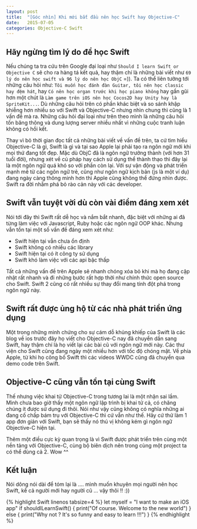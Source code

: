 ```yaml
---
layout: post
title:  "[Góc nhìn] Khi mới bắt đầu nên học Swift hay Objective-C"
date:   2015-07-05
categories: Objective-C Swift
---
```

## Hãy ngừng tìm lý do để học Swift
Nếu chúng ta tra cứu trên Google đại loại như `Should I learn Swift or Objective C` sẽ cho ra hàng tá kết quả, hay thậm chí là những bài viết như `69 lý do nên học swift và 96 lý do nên học ObjC` =)). Ta có thể liên tưởng tới những câu hỏi như: `Tôi muốn học đánh đàn Guitar, tôi nên học classic hay đệm hát`, hay `Có nên học organ trước khi học piano không` hay gần gũi hơn một chút là `Làm game trên iOS nên học Cocos2D hay Unity hay là SpriteKit...`. Dù những câu hỏi trên có phần khác biệt và so sánh khập khiễng hơn nhiều so với Swift và Objective-C nhưng nhìn chung thì cũng là 1 vấn đề mà ra. Những câu hỏi đại loại như trên theo mình là những câu hỏi tốn băng thông và dung lượng server nhiều nhất vì những cuộc tranh luận không có hồi kết.

Thay vì bỏ thời gian đọc tất cả những bài viết về vấn đề trên, ta cứ tìm hiểu Objective-C là gì, Swift là gì và tại sao Apple lại phải tạo ra ngôn ngữ mới khi mọi thứ đang tốt đẹp. Mặc dù ObjC đã là ngôn ngữ trưởng thành (với hơn 31 tuổi đời), nhưng xét về cú pháp hay cách sử dụng thể thành thạo thì đây lại là một ngôn ngữ quá khó so với phần còn lại. Với sự vận động và phát triển mạnh mẽ từ các ngôn ngữ trẻ, cũng như ngôn ngữ kịch bản (js là một ví dụ) đang ngày càng thông minh hơn thì Apple cũng không thể đứng nhìn được. Swift ra đời nhằm phá bỏ rào cản này với các developer.

## Swift vẫn tuyệt vời dù còn vài điểm đáng xem xét
Nói tới đây thì Swift rất dễ học và nắm bắt nhanh, đặc biệt với những ai đã từng làm việc với Javascript, Ruby hoặc các ngôn ngữ OOP khác. Nhưng vẫn tồn tại một số vấn đề đáng xem xét như:

- Swift hiện tại vẫn chưa ổn định
- Swift không có nhiều các library
- Swift hiện tại có ít công ty sử dụng
- Swift khó làm việc với các api bậc thấp

Tất cả những vấn đề trên Apple sẽ nhanh chóng xóa bỏ khi mà họ đang cập nhật rất nhanh và đi những bước rất hợp thời như chính thức open source cho Swift. Swift 2 cũng có rất nhiều sự thay đổi mang tính đột phá trong ngôn ngữ này.

## Swift rất được ủng hộ từ các nhà phát triển ứng dụng
Một trong những minh chứng cho sự cám dỗ khủng khiếp của Swift là các blog về ios trước đây họ viết cho Objective-C nay đã chuyển dần sang Swift, hay thậm chí là họ viết lại các bài cũ với ngôn ngữ mới này. Các thư viện cho Swift cũng đang ngày một nhiều hơn với tốc độ chóng mặt. Về phía Apple, từ khi họ công bố Swift thì các videos WWDC cũng đã chuyển qua demo code trên Swift.

## Objective-C cũng vẫn tồn tại cùng Swift
Thế nhưng việc khai tử Objective-C trong tương lai là một nhận sai lầm. Mình chưa bao giờ thấy một ngôn ngữ lập trình bị khai tử cả, có chăng chúng ít được sử dụng đi thôi. Nói như vậy cũng không có nghĩa những ai đang cố chấp bám trụ với Objective-C thì cứ vẫn như thế. Hãy cứ thử làm 1 app đơn giản với Swift, bạn sẽ thấy nó thú vị không kém gì ngôn ngữ Objective-C hiện tại.

Thêm một điều cực kỳ quan trọng là vì Swift được phát triển trên cùng một nền tảng với Objective-C, cùng bộ biên dịch nên trong cùng một project ta có thể dùng cả 2. Wow ^^

## Kết luận
Nói dông nói dài để tóm lại là .... mình muốn khuyên mọi người nên học Swift, kể cả người mới hay người cũ ... vậy thôi !! :))


{% highlight Swift linenos tabsize=4 %}
let myself = "I want to make an iOS app"
if shouldILearnSwift() {
    print("Of course. Welcome to the new world")
} else {
    print("Why not ? It's so funny and easy to learn !!!")
}
{% endhighlight %}
